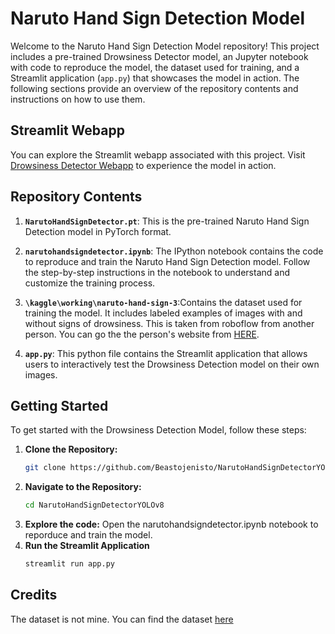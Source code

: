 # Naruto Hand Sign Detection Model

Welcome to the Naruto Hand Sign Detection Model repository! This project includes a pre-trained Drowsiness Detector model, an Jupyter notebook with code to reproduce the model, the dataset used for training, and a Streamlit application (`app.py`) that showcases the model in action. The following sections provide an overview of the repository contents and instructions on how to use them.
## Streamlit Webapp

You can explore the Streamlit webapp associated with this project. Visit [Drowsiness Detector Webapp](https://huggingface.co/spaces/Beasto/NarutoHandSignDetector/tree/main) to experience the model in action.
## Repository Contents

1. **`NarutoHandSignDetector.pt`**: This is the pre-trained Naruto Hand Sign Detection model in PyTorch format.

2. **`narutohandsigndetector.ipynb`**: The IPython notebook contains the code to reproduce and train the Naruto Hand Sign Detection model. Follow the step-by-step instructions in the notebook to understand and customize the training process.

3. **`\kaggle\working\naruto-hand-sign-3`**:Contains the dataset used for training the model. It includes labeled examples of images with and without signs of drowsiness. This is taken from roboflow from another person. You can go the the person's website from [HERE](https://huggingface.co/spaces/Beasto/NarutoHandSignDetector/tree/main).

4. **`app.py`**: This python file contains the Streamlit application that allows users to interactively test the Drowsiness Detection model on their own images.

## Getting Started

To get started with the Drowsiness Detection Model, follow these steps:

1. **Clone the Repository:**
   ```bash
   git clone https://github.com/Beastojenisto/NarutoHandSignDetectorYOLOv8.git
2. **Navigate to the Repository:**
   ```bash
   cd NarutoHandSignDetectorYOLOv8
3. **Explore the code:**
   Open the narutohandsigndetector.ipynb notebook to reporduce and train the model.
4. **Run the Streamlit Application**
   ```bash
   streamlit run app.py

## Credits

The dataset is not mine. You can find the dataset [here](https://universe.roboflow.com/vgu-aeaes/naruto-hand-sign)


